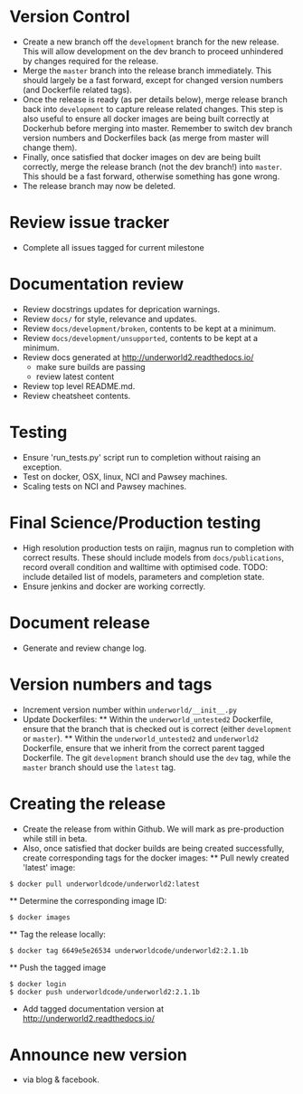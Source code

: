 Version Control
===============
* Create a new branch off the `development` branch for the new release. This will
  allow development on the dev branch to proceed unhindered by changes required
  for the release.
* Merge the `master` branch into the release branch immediately. This should 
  largely be a fast forward, except for changed version numbers (and Dockerfile
  related tags).
* Once the release is ready (as per details below), merge release branch back 
  into `development` to capture release related changes. This step is also useful
  to ensure all docker images are being built correctly at Dockerhub before
  merging into master. Remember to switch dev branch version numbers and 
  Dockerfiles back (as merge from master will change them). 
* Finally, once satisfied that docker images on dev are being built correctly, 
  merge the release branch (not the dev branch!) into `master`. This should be a 
  fast forward, otherwise something has gone wrong.
* The release branch may now be deleted.    

Review issue tracker 
====================
* Complete all issues tagged for current milestone 

Documentation review 
====================
* Review docstrings updates for deprication warnings.
* Review ``docs/`` for style, relevance and updates.
* Review ``docs/development/broken``, contents to be kept at a minimum.
* Review ``docs/development/unsupported``, contents to be kept at a minimum.
* Review docs generated at http://underworld2.readthedocs.io/
	- make sure builds are passing
	- review latest content
* Review top level README.md.
* Review cheatsheet contents.

Testing
=======
* Ensure 'run_tests.py' script run to completion without raising an exception.
* Test on docker, OSX, linux, NCI and Pawsey machines.
* Scaling tests on NCI and Pawsey machines.

Final Science/Production testing
================================
* High resolution production tests on raijin, magnus run to completion with 
  correct results. These should include models from ``docs/publications``, 
  record overall condition and walltime with optimised code.  TODO: include 
  detailed list of models, parameters and completion state.
* Ensure jenkins and docker are working correctly.

Document release
================
* Generate and review change log.

Version numbers and tags
========================
* Increment version number within ``underworld/__init__.py``
* Update Dockerfiles:
** Within the `underworld_untested2` Dockerfile, ensure that the branch that
   is checked out is correct (either `development` or `master`).
** Within the `underworld_untested2` and `underworld2` Dockerfile, ensure that
   we inherit from the correct parent tagged Dockerfile. The git `development`
   branch should use the `dev` tag, while the `master` branch should use the 
   `latest` tag. 

Creating the release
====================
* Create the release from within Github. We will mark as pre-production
  while still in beta. 
* Also, once satisfied that docker builds are being created successfully,
create corresponding tags for the docker images:
** Pull newly created 'latest' image:
```
$ docker pull underworldcode/underworld2:latest
```
** Determine the corresponding image ID:
```
$ docker images
```
** Tag the release locally:
```
$ docker tag 6649e5e26534 underworldcode/underworld2:2.1.1b
```
** Push the tagged image
``` 
$ docker login
$ docker push underworldcode/underworld2:2.1.1b
```

* Add tagged documentation version at http://underworld2.readthedocs.io/  

Announce new version
====================
* via blog & facebook.


